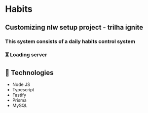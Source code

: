 # Habits 

## Customizing **nlw setup project** - trilha ignite

### This system consists of a daily habits control system

### ⏳ Loading server


## 🚀 Technologies

 - Node JS
 - Typescript
 - Fastify
 - Prisma
 - MySQL


